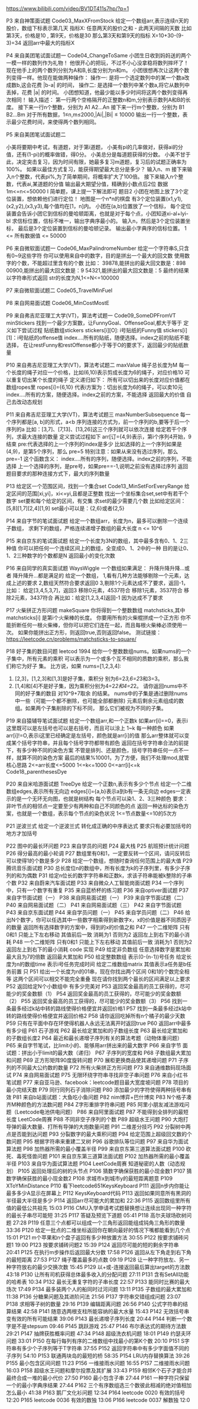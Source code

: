
https://www.bilibili.com/video/BV1DT411s7hp/?p=1

P3 来自神策面试题
Code03_MaxXFromStock
给定一个数组arr,表示连续n天的股价，数组下标表示第几天
指标X: 任意两天的股价之和 - 此两天间隔的天数
比如
第3天，价格是10 , 第9天，价格是30
那么第3天和第9天的指标 X=10+30-(9-3)=34
返回arr中最大的指标X

P4 来自美团笔试面试题一
Code04_ChangeToSame
小团生日收到妈妈送的两个一模一样的数列作为礼物！
他很开心的把玩，不过不小心没拿稳将数列摔坏了！
现在他手上的两个数列分别为A和B,长度分别为n和m。
小团很想再次让这两个数列变得一样。他现在能做两种操作：
操作一: 是将一个选定数列中的某一个数a改成数b,这会花费 |b-a| 的时间，
操作二: 是选择一个数列中某个数a,将它从数列中丢掉，花费 |a| 的时间。
小团想知道，他最少能以多少时间将这两个数列变得再次相同！
输入描述：
第一行两个空格隔开的正整数n和m,分别表示数列A和B的长度。
接下来一行n个整数，分别为 A1 A2…An
接下来一行m个整数，分别为 B1 B2…Bm
对于所有数据，1≤n,m≤2000,|Ai|,|Bi| ≤ 10000
输出一行一个整数，表示最少花费时间，来使得两个数列相同。

P5 来自美团笔试面试题二

小美将要期中考试，有道题，对于第i道题，
小美有pi的几率做对，获得ai的分值，还有(1-pi)的概率做错，得0分。
小美总分是每道题获得的分数。
小美不甘于此，决定突击复习，因为时间有限，她最多复习m道题，复习后的试题正确率为100%。
如果以最佳方式复习，能获得期望最大总分是多少？
输入n、m
接下来输入n个整数，代表pi%,为了简单期间，将概率扩大了100倍。
接下来输入n个整数，代表ai,某道题的分值
输出最大期望分值，精确到小数点后2位
数据1m<=n<=50000
I
简单题，课上提一下解法即可
题目2
小团在地图上放了3个定位装置，想依赖他们进行定位！
地图是一个n*n的棋盘
有3个定位装置(x1,y1),(x2,y2),(x3,y3),每个值均在[1，n]内。
小团在(a,b)位置放了一个信标，
每个定位装置会告诉小团它到信标的曼哈顿距离，也就是对于每个点，小团知道xi-al+lyi-bl
求信标位置，信标不唯一，输出字典序最小的。
输入n，然后是3个定位装置坐标，
最后是3个定位装置到信标的曼哈顿记录。
输出最小字典序的信标位置。
1 <= 所有数据值 <= 50000

P6 来自微软面试题一
Code06_MaxPalindromeNumber
给定一个字符串S,只含有0~9这些字符
你可以使用来自中的数字，目的是拼出一个最大的回文数
使用数字的个数，不能超过里含有的个数
比如：
39878,能拼出的最大回文数是：898
00900,能拼出的最大回文数是：9
54321,能拼出的最大回文数是：5
最终的结果以字符串形式返回
str的长度为N,1<=N<=100000



P7 来自微软面试题二
Code05_TravelMinFuel

P8 来自网易面试题
Code06_MinCostMostE






P9 来自弗吉尼亚理工大学(VT)，算法考试题一 
Code09_SomeDPFromVT
minStickers
找到一个最少方案数，让FunnyGoal、OffenseGoal,都大于等于
定义如下尝试过程
贴纸数组stickers
stickers[i][O]: i号贴纸的Funny值
stickers[i][1]：i号贴纸的offense值
index....所有的贴纸，随便选择。index之前的贴纸不能选择，
在让restFunny和restOffense都小于等于O的要求下，返回最少的贴纸数量

P10 来自弗吉尼亚理工大学(VT)，算法考试题二
maxValue
绳子总长度为M
每一个长度的绳子对应一个价格，比如(6,10)表示剪成长度为6的绳子，对应价格10
可以重复切出某个长度的绳子
定义递归如下：
所有可以切出来的长度对应价值都在数组ropes里
ropes[i]={6,10} 代表i方案为：切出长度为6的绳子，可以卖10元
index....所有的方案，随便选择。index之前的方案，不能选择
返回最大的价值
自己去改动态规划

P11 来自弗吉尼亚理工大学(VT)，算法考试题三
maxNumberSubsequence
每一个序列都是[a, b]的形式，a<b
序列连接的方式为，前一个序列的b,要等于后一个序列的a
比如：[3,7]、[7,13]、[13,26]这三个序列就可以依次连接
给定若干个序列，求最大连接的数量
定义尝试过程如下
arr[订={4,9}表示，第i个序列4开始，9结束
pre:代表选择的上一个序列的index是多少
比如选择的上一个序列如果是(4,9)，是第5个序列，那么 pre=5
特别注意：如果从来没有选过序列，那么 pre=-1
这个函数含义：
index....所有的序列，随便选择。index之前的序列，不能选择
上一个选择的序列，是pre号，如果pre==-1,说明之前没有选择过序列
返回题目要求的那种连接方式下，最大的序列数量

P13 给定区一个范围区间，找到一个集合set
Code13_MinSetForEveryRange
给定区间的范围[xi,yi]，xi<=yi,且都是正整数
找出一个坐标集合set,set中有若干个数字
set要和每个给定的区间，有交集
求set的最少需要几个数
比如给定区间：[5,8][1,7][2,4][1,9]
set最小可以是：{2,6}或者{2,5}


P14 来自字节的笔试面试题
给定一个数组arr，长度为n，最多可以删除一个连续子数组，
求剩下的数组，严格连续递增子数组的最大长度
n <= 10^6

P15 来自京东的笔试面试题
给定一个长度为3N的数组，其中最多含有0、1、2三种值
你可以把任何一个连续区间上的数组，全变成0、1、2中的一种
目的是让0、1、2三种数字的个数都是N
返回最小的变化次数

P16 来自同学的真实面试题
WaysWiggle
一个数组如果满足：
升降升降升降...或者 降升降升...都是满足的
给定一个数组，
1,看有几种方法能够剔除一个元素，达成上述的要求
2,数组天然符合要求返回0
3,剔除1个元素达成不了要求，返回-1，
比如：
给定[3,4,5,3,7]，返回3
移除0元素，4537符合
移除1元素，3537符合
移除2元素，3437符合
再比如：给定[1,2,3,4]返回-1
因为达成不了要求

P17 火柴拼正方形问题
makeSquare
你将得到一个整数数组 matchsticks,其中 matchsticks[i] 是第i个火柴棒的长度。
你要用所有的火柴棍拼成一个正方形
你不能折断任何一根火柴棒，但你可以把它们连在一起，而且每根火柴棒必须使用一次。
如果你能拼出正方形，则返回true,否则返回false。
测试链接：https://leetcode.cn/problems/matchsticks-to-square/

P18 好子集的数目问题
leetcod 1994
给你一个整数数组nums。如果nums的一个子集中，所有元素的乘积
可以表示为一个或多个互不相同的质数的乘积，那么我们称它为好子
集。
比方说，如果 nums=[1,2,3,4]:
1. [2,3]，[1,2,3]和[1,3]是好子集，乘积分 别为6=2*3,6=2*3和3=3。
2. [1,4]和[4]不是好子集，因为乘积分别为4=2*2和4=2*2。
请你返回nums中不同的好子集的数目 对10^9+7取余 的结果。
nums中的子集是通过删除nums中一些（可能一个都不删除，也可能全部都删除)
元素后剩余元素组成的数组。如果两个子集削除的下标不同，
那么它们被视为不同的子集。

P19 来自猿辅导笔试面试题
给定一个数组arr,和一个正数k
如果arr[i]==0，表示i这里既可以是左括号也可以是右括号，而且可以涂上 1~k 每一种颜色
如果arr[i]!=O,表示i这里已经确定是左括号，颜色就是arr[i]的值
那么arr整体就可以变成某个括号字符串，并且每个括号字符都带有颜色
返回在括号字符串合法的前提下，有多少种不同的染色方案
不管是排列、还是颜色，括号字符串任何一点不一样，就算不同的染色方案
最后的结果%10001，为了方便，我们不处理mod,就管核心思路
2<=arr长度<=5000
1<=k<=1000
0<=arr[i]<=k
Code18_parenthesesDye

P20 来自米哈游面试题
TreeDye
给定一个正数n,表示有多少个节点
给定一个二维数组edges,表示所有无向边
edges[i]={a,b}表示a到b有一条无向边
edges一定表示的是一个无环无向图，也就是树结构
每个节点可以染1、2、3三种颜色
要求：非叶节点的相邻点一定要至少有两种和自己不同颜色的点
返回一种达标的染色方案，也就是一个数组，表示每个节点的染色状况
1<=节点数量<=10的5次方

P21 逆波兰式
给定一个逆波兰式
转化成正确的中序表达式
要求只有必要加括号的地方才加括号


P22 图中的最长环问题
P23 来自学员的问题
P24 最大栈
P25 航班预计统计问题
P26 得分最高的最小轮调
P27 数组里有0和1，一定要反转一个区间，请问反转后可以使得1的个数是多少
P28 给定一个数组，想随时查询任何范围上的最大值
P29 腾讯音乐面试题
P30 总长度位n的数组中，所有长度为k的子序列里，有多少子序列的和为偶数
P31 给定n位长的数字字符串和正数k，求该子符串能被k整除的子串个数
P32 来自蔚来汽车面试题
P33 来自微众人工智能岗面试题
P34 一个序列中，只有一个数字有重复
P35 来自蓝桥杯的练习题
P36 来自optiver面试题
P37 来自字节面试题（一）
P38 来自网易面试题（一）
P39 来自字节面试题（二）
P40 来自网易面试题（二）
P41 来自网易面试题（三）
P42 来自字节面试题
P43 来自京东面试题
P44 来自学员问题（一）
P45 来自学员问题（二）
P46 给出N个数字，你可以任选其中一些数字相乘得到新数字x，x的价值是器不同质因子的数量 返回所有选择数字的方案中，得到的x的价值之和
P47 一个二维矩阵 只有0和1 只能上下左右移动 其值前后一致 消耗为1 否则为2 返回左上到右下的最小消耗
P48 一个二维矩阵 只有0和1 只能上下左右移动 其值前后一致 消耗为1 否则为2 返回左上到右下的最小消耗 code 实现
P49 给定非负数组 任意选择数字是累加和最大且为7的倍数 返回最大累加和
P50 给定整数数组 表示(0-(n-1))号任务 给定长度为n的数组time 表示i号任务完成时间 给定二维数组matrix 其值表示a任务是b任务前置 只
P51 给出一个长度为n的01串，现在你找出两个区间 0和1的个数完全相等 这两个区间可以相交不能完全重叠 现在请你找到两个最长的区间满足以上要求
P52 返回给定N个小数组中 有多少完美对
P53 返回奖金最高的员工获得的，尽可能少的奖金数额（1）
P54 返回奖金最高的员工获得的，尽可能少的奖金数额（2）
P55 返回奖金最高的员工获得的，尽可能少的奖金数额（3）
P56 找到一条最多经过k站中转的路线使得价格便宜并返回价格1
P57 找到一条最多经过k站中转的路线使得价格便宜并返回价格2
P58 请你返回吃掉所有n个橘子的最少天数
P59 只有在平面中存在环使得机器人永远无法离开时返回true
P60 返回arr中最多有多少组
P61 石子游戏
P62
最长给定累加和的子数组长度
P63
最长给定累加和的子数组长度2
P64
最近和最长递增子序列有关的算法考题（动物体重问题）
P65
来自字节笔试，比limit小的、能够用arr拼出来的最大数字
P66
来自字节 面试题：拼出小于limit的最大数（递归）
P67
子序列的宽度和
P68
子数组最大累加和问题
P69
正方形矩阵90度旋转问题
P70
展柜更换商品使其递增问题
P71
子序列的不同最大公约数的数量
P72
所有火柴拼正方形问题
P73
来自通维数码现场面试
P74
来自网易面试题
P75
无限环绕字符串寻找非空子串问题
P76
来自小红书笔试题
P77
来自亚马逊、facebook：leetcode题目最大宽度坡问题
P78
项目的最小完结天数
P79
同行同列石子消除问题
P80
添加最少的字符使得两种括号串有效
P81
来自b站面试题：大鱼吃小鱼问题
P82
nim博弈+巴什博奕
P83
N个格子凑齐M种颜色的方法数问题
P84
Z字形重排字符串问题
P85
阿里小朋友减法游戏问题（Leetcode电池供电问题）
P86
来自阿里面试题
P87
不能得到全排列的最短长度 LeetCode周赛
P88
不同非空子序列的个数
P89
超级水王问题
P90
大炮打导弹的最大数量、打所有导弹的大炮数量问题
P91
二维差分技巧
P92
分裂树中两点是否能到达问题
P93
分裂数字的最大乘积问题
P94
给定范围上超级回文数的个数问题
P95
根据字符串来重建二叉树
P96
谷歌排队等位问题
P97
来自华为面试算法题
P98
加热器所需的最小覆盖半径
P99
来自京东第三道算法面试题
P100
砍死、毒死怪兽问题
P101
来自京东第三道算法面试题
P102
加热器所需的最小覆盖半径
P103
来自华为面试算法题
P104
LeetCode周赛 知道秘密的人数（动态规划）
P105
返回处理后的树的头节点
P106
猜数字确保获胜的最小现金数1
P107
猜数字确保获胜的最小现金数2
P108
求城市x到城市y的最短距离题意
P109
XToYMinDistance
P110
看下leetcode651KeysKeyboard
P111
返回n步内你能让最多多少A显示在屏幕上
P112
KeysKeyboard代码
P113
返回如果同意所有黑洞的半径最大半径是多少
P114
返回arr尽可能大的累加和
22:36
P115
返回数组里所有值的最低公共祖先
15:03
P116
CMU入学申请考试题替换想让连续出现同一种字符的最长子串尽可能短
31:25
P117
答疑及预览下道题
05:41
P118
高尔夫球场砍树问题
27:28
P119
任意三个点都可以组成一个三角形返回能组成钝角三角形的数量
33:36
P120
给定一批点的二维坐标返回你在朝向最好的情况下嘴都能看到几个点
15:01
P121
m个苹果和n个盘子返回有多少种放置方法
30:55
P122
按要求铺砖问题1
19:00
P123
按要求铺砖问题2
15:39
P124
返回尽可能的短的剩余字符串
20:41
P125
在执行m步操作后返回最大分数
17:58
P126
返回从左下角走到右下角的最短距离
27:53
P127
绳子覆盖最多的点数
09:19
P128
让一种字符放左、另一种字符放右的最少交换次数
15:45
P129
以+或-连接返回最后算出target的方法数
43:18
P130
让所有司机获得总体最多收入的分配问题
27:11
P131
含有SetAll功能的哈希表
10:34
P132
最长无重复字符的子串长度
22:57
P133
能同时比赛的最大场次
17:49
P134
最多装两个人的船同时过河问题
13:11
P135
子数组的最大累加和
11:38
P136
分糖果问题及其进阶问法
21:56
P137
字符串交错组成问题
23:07
P138
求相等子树的数量
29:16
P139
编辑距离问题
26:56
P140
公式字符串的结算结果
42:58
P141
随意选两根支柱所能容纳的最大水量
15:43
P142
无效括号串变有效的所有可能结果
39:06
P143
最长递增子序列长度
20:44
P144
判断一个数字是不是stepsum
09:46
P145
跳跃游戏
25:47
P146
布尔表达式的期待方法数
29:21
P147
抽牌获胜概率问题
47:34
P148
超级洗衣机问题
18:01
P149
约瑟夫环问题
33:01
P150
在每行每列有序的二维数组中找最小的第K个数
20:10
P151
S字符串有多少个子序列等于T字符串
37:55
P152
返回字符串中有多少字面值不同的子序列
54:10
P153
联通两块岛的最短的桥
58:35
P154
LRU内存替换算法
39:26
P155
最小包含区间问题
11:23
P156
一维接雨水问题
16:55
P157
二维接雨水问题
16:03
P158
超级水王问题和摩尔投票及其扩展
33:43
P159
相邻K个石子才能合并最终合成一堆的最小代价
27:50
P160
最小包含子串
27:44
P161
一种字符只保留一个的最小字典序结果
27:44
P162
三个有序数组选三个数彼此相减的绝对值相加怎么最小
41:38
P163
鹅厂文化衫问题
12:34
P164
leetcode 0020 有效的括号
12:20
P165
leetcode 0036 有效的数独
13:06
P166
leetcode 0037 解数独
12:0